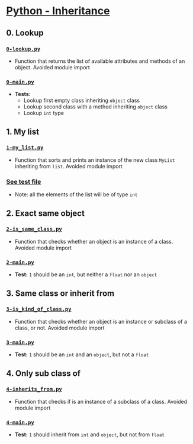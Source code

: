 # [Python - Inheritance](https://intranet.hbtn.io/projects/2127)

## 0. Lookup
### [`0-lookup.py`](0-lookup.py)
* Function that returns the list of available attributes and methods of an object. Avoided module import
### [`0-main.py`](0-main.py)
* **Tests:**
    * Lookup first empty class inheriting `object` class
    * Lookup second class with a method inheriting `object` class
    * Lookup `int` type

## 1. My list
### [`1-my_list.py`](1-my_list.py)
* Function that sorts and prints an instance of the new class `MyList` inheriting from `list`. Avoided module import
### [See test file](tests/inheritance.py)
* Note: all the elements of the list will be of type `int`

## 2. Exact same object
### [`2-is_same_class.py`](2-is_same_class.py)
* Function that checks whether an object is an instance of a class. Avoided module import
### [`2-main.py`](2-main.py)
* **Test:** `1` should be an `int`, but neither a `float` nor an `object`

## 3. Same class or inherit from
### [`3-is_kind_of_class.py`](3-is_kind_of_class.py)
* Function that checks whether an object is an instance or subclass of a class, or not. Avoided module import
### [`3-main.py`](3-main.py)
* **Test:** `1` should be an `int` and an `object`, but not a `float`

## 4. Only sub class of
### [`4-inherits_from.py`](4-inherits_from.py)
* Function that checks if is an instance of a subclass of a class. Avoided module import
### [`4-main.py`](4-main.py)
* **Test:** `1` should inherit from `int` and `object`, but not from `float`
